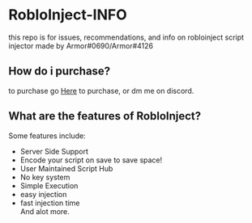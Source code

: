 # RobloInject-INFO
this repo is for issues, recommendations, and info on robloinject script injector made by Armor#0690/Armor#4126
## How do i purchase?
to purchase go [Here](http://xps.rf.gd) to purchase, or dm me on discord.
## What are the features of RobloInject?
Some features include:<br>
* Server Side Support
* Encode your script on save to save space!
* User Maintained Script Hub
* No key system
* Simple Execution
* easy injection
* fast injection time
<br>And alot more.
